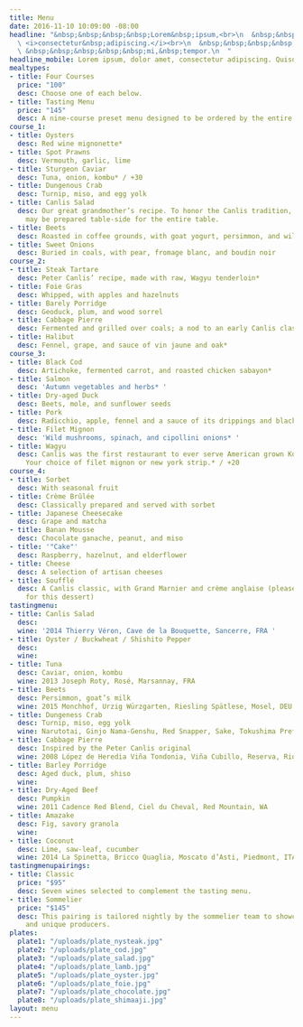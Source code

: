 ```yaml
---
title: Menu
date: 2016-11-10 10:09:00 -08:00
headline: "&nbsp;&nbsp;&nbsp;&nbsp;Lorem&nbsp;ipsum,<br>\n  &nbsp;&nbsp;&nbsp;&nbsp;&nbsp;&nbsp;&nbsp;&nbsp;dolor&nbsp;amet,<br>\n
  \ <i>consectetur&nbsp;adipiscing.</i><br>\n  &nbsp;&nbsp;&nbsp;&nbsp;&nbsp;&nbsp;&nbsp;&nbsp;&nbsp;&nbsp;&nbsp;Quisque&nbsp;mi&nbsp;<br>\n
  \ &nbsp;&nbsp;&nbsp;&nbsp;&nbsp;mi,&nbsp;tempor.\n  "
headline_mobile: Lorem ipsum, dolor amet, consectetur adipiscing. Quisquemi mi, tempor.
mealtypes:
- title: Four Courses
  price: "100"
  desc: Choose one of each below.
- title: Tasting Menu
  price: "145"
  desc: A nine-course preset menu designed to be ordered by the entire table.
course_1:
- title: Oysters
  desc: Red wine mignonette*
- title: Spot Prawns
  desc: Vermouth, garlic, lime
- title: Sturgeon Caviar
  desc: Tuna, onion, kombu* / +30
- title: Dungenous Crab
  desc: Turnip, miso, and egg yolk
- title: Canlis Salad
  desc: Our great grandmother’s recipe. To honor the Canlis tradition, this salad
    may be prepared table-side for the entire table.
- title: Beets
  desc: Roasted in coffee grounds, with goat yogurt, persimmon, and wild rice
- title: Sweet Onions
  desc: Buried in coals, with pear, fromage blanc, and boudin noir
course_2:
- title: Steak Tartare
  desc: Peter Canlis’ recipe, made with raw, Wagyu tenderloin*
- title: Foie Gras
  desc: Whipped, with apples and hazelnuts
- title: Barely Porridge
  desc: Geoduck, plum, and wood sorrel
- title: Cabbage Pierre
  desc: Fermented and grilled over coals; a nod to an early Canlis classic
- title: Halibut
  desc: Fennel, grape, and sauce of vin jaune and oak*
course_3:
- title: Black Cod
  desc: Artichoke, fermented carrot, and roasted chicken sabayon*
- title: Salmon
  desc: 'Autumn vegetables and herbs* '
- title: Dry-aged Duck
  desc: Beets, mole, and sunflower seeds
- title: Pork
  desc: Radicchio, apple, fennel and a sauce of its drippings and black garlic
- title: Filet Mignon
  desc: 'Wild mushrooms, spinach, and cipollini onions* '
- title: Wagyu
  desc: Canlis was the first restaurant to ever serve American grown Kobe-style beef.
    Your choice of filet mignon or new york strip.* / +20
course_4:
- title: Sorbet
  desc: With seasonal fruit
- title: Crème Brûlée
  desc: Classically prepared and served with sorbet
- title: Japanese Cheesecake
  desc: Grape and matcha
- title: Banan Mousse
  desc: Chocolate ganache, peanut, and miso
- title: '"Cake"'
  desc: Raspberry, hazelnut, and elderflower
- title: Cheese
  desc: A selection of artisan cheeses
- title: Soufflé
  desc: A Canlis classic, with Grand Marnier and crème anglaise (please allow 30 minutes
    for this dessert)
tastingmenu:
- title: Canlis Salad
  desc:
  wine: '2014 Thierry Véron, Cave de la Bouquette, Sancerre, FRA '
- title: Oyster / Buckwheat / Shishito Pepper
  desc:
  wine:
- title: Tuna
  desc: Caviar, onion, kombu
  wine: 2013 Joseph Roty, Rosé, Marsannay, FRA
- title: Beets
  desc: Persimmon, goat’s milk
  wine: 2015 Monchhof, Urzig Würzgarten, Riesling Spätlese, Mosel, DEU
- title: Dungeness Crab
  desc: Turnip, miso, egg yolk
  wine: Narutotai, Ginjo Nama-Genshu, Red Snapper, Sake, Tokushima Prefecture, JPN
- title: Cabbage Pierre
  desc: Inspired by the Peter Canlis original
  wine: 2008 López de Heredia Viña Tondonia, Viña Cubillo, Reserva, Rioja, ESP
- title: Barley Porridge
  desc: Aged duck, plum, shiso
  wine:
- title: Dry-Aged Beef
  desc: Pumpkin
  wine: 2011 Cadence Red Blend, Ciel du Cheval, Red Mountain, WA
- title: Amazake
  desc: Fig, savory granola
  wine:
- title: Coconut
  desc: Lime, saw-leaf, cucumber
  wine: 2014 La Spinetta, Bricco Quaglia, Moscato d’Asti, Piedmont, ITA
tastingmenupairings:
- title: Classic
  price: "$95"
  desc: Seven wines selected to complement the tasting menu.
- title: Sommelier
  price: "$145"
  desc: This pairing is tailored nightly by the sommelier team to showcase rare bottlings
    and unique producers.
plates:
  plate1: "/uploads/plate_nysteak.jpg"
  plate2: "/uploads/plate_cod.jpg"
  plate3: "/uploads/plate_salad.jpg"
  plate4: "/uploads/plate_lamb.jpg"
  plate5: "/uploads/plate_oyster.jpg"
  plate6: "/uploads/plate_foie.jpg"
  plate7: "/uploads/plate_chocolate.jpg"
  plate8: "/uploads/plate_shimaaji.jpg"
layout: menu
---
```

